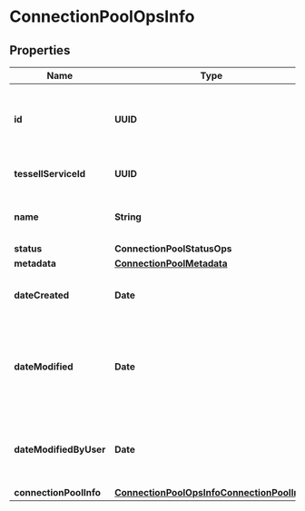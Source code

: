 

# ConnectionPoolOpsInfo


## Properties

Name | Type | Description | Notes
------------ | ------------- | ------------- | -------------
**id** | **UUID** | Tessell generated UUID for the connection pool |  [optional]
**tessellServiceId** | **UUID** | UUID for the Tessell service |  [optional]
**name** | **String** | Name of the Connection Pool. |  [optional]
**status** | **ConnectionPoolStatusOps** |  |  [optional]
**metadata** | [**ConnectionPoolMetadata**](ConnectionPoolMetadata.md) |  |  [optional]
**dateCreated** | **Date** | Timestamp when the entity was created |  [optional]
**dateModified** | **Date** | Timestamp when the entity was last modified, either by system or by user |  [optional]
**dateModifiedByUser** | **Date** | Timestamp when the entity was last modified by the user |  [optional]
**connectionPoolInfo** | [**ConnectionPoolOpsInfoConnectionPoolInfo**](ConnectionPoolOpsInfoConnectionPoolInfo.md) |  |  [optional]



